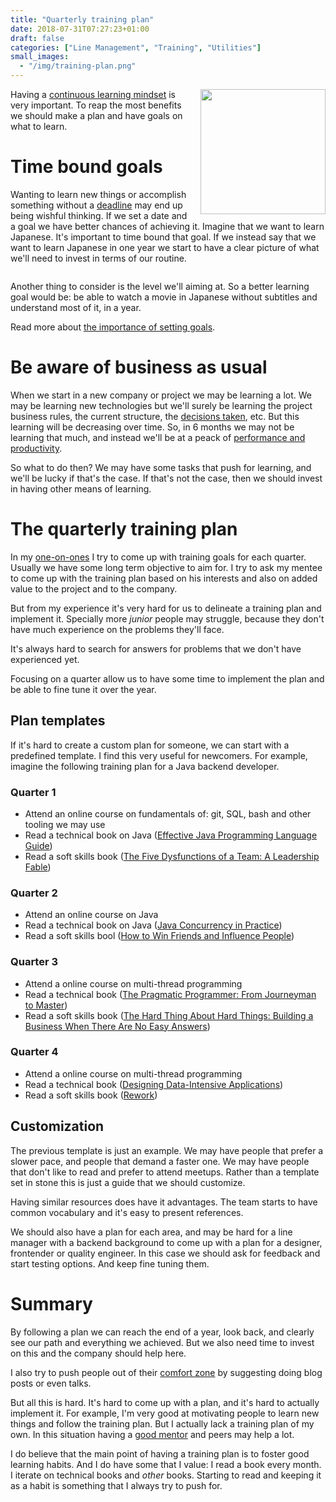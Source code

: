```yaml
---
title: "Quarterly training plan"
date: 2018-07-31T07:27:23+01:00
draft: false
categories: ["Line Management", "Training", "Utilities"]
small_images:
  - "/img/training-plan.png"
---
```


<img src='/img/training-plan.png' style='float:right; width:200px;margin-left:15px'/>

Having a [continuous learning mindset](/post/learning-index/) is very important.
To reap the most benefits we should make a plan and have goals on what to
learn.

# Time bound goals

Wanting to learn new things or accomplish something without a [deadline](/post/dealing-with-deadlines/)
may end up being wishful thinking. If we set a date and a goal we have better
chances of achieving it. Imagine that we want to learn Japanese. It's important
to time bound that goal. If we instead say that we want to learn Japanese
in one year we start to have a clear picture of what we'll need to invest
in terms of our routine.

<!--more-->
<div style='clear:both'></div>

Another thing to consider is the level we'll aiming at. So a better learning
goal would be: be able to watch a movie in Japanese without subtitles and
understand most of it, in a year.

Read more about [the importance of setting goals](/post/importance-of-setting-goals/).

# Be aware of business as usual

When we start in a new company or project we may be learning a lot. We may be
learning new technologies but we'll surely be learning the project business
rules, the current structure, the [decisions taken](/post/decision-logs/), etc. But this learning will be decreasing over time.
So, in 6 months we may not be learning that much, and instead we'll be at
a peack of [performance and productivity](/post/productivity-index/).

So what to do then? We may have some tasks that push for learning, and we'll
be lucky if that's the case. If that's not the case, then we should invest
in having other means of learning.

# The quarterly training plan

In my [one-on-ones](/post/1on1-framework/) I try to come up with training goals
for each quarter. Usually we have some long term objective to aim for. I try
to ask my mentee to come up with the training plan based on his interests and
also on added value to the project and to the company.

But from my experience it's very hard for us to delineate a training plan and
implement it. Specially more _junior_ people may struggle, because they don't
have much experience on the problems they'll face.

It's always hard to search for answers for problems that we don't have
experienced yet.

Focusing on a quarter allow us to have some time to implement the plan and
be able to fine tune it over the year.

## Plan templates

If it's hard to create a custom plan for someone, we can start with a predefined
template. I find this very useful for newcomers. For example, imagine the following
training plan for a Java backend developer.

### Quarter 1

* Attend an online course on fundamentals of: git, SQL, bash and other tooling
  we may use
* Read a technical book on Java ([Effective Java Programming Language Guide](https://amzn.to/2nTmyVy))
* Read a soft skills book ([The Five Dysfunctions of a Team: A Leadership Fable](https://amzn.to/2MoPQKy))

### Quarter 2

* Attend an online course on Java
* Read a technical book on Java ([Java Concurrency in Practice](https://amzn.to/2LcQvsS))
* Read a soft skills bool ([How to Win Friends and Influence People](https://amzn.to/2nTutlD))

### Quarter 3

* Attend a online course on multi-thread programming
* Read a technical book ([The Pragmatic Programmer: From Journeyman to Master](https://amzn.to/2w213GC))
* Read a soft skills book ([The Hard Thing About Hard Things: Building a Business When There Are No Easy Answers](https://amzn.to/2MHP6iW))

### Quarter 4

* Attend a online course on multi-thread programming
* Read a technical book ([Designing Data-Intensive Applications](https://amzn.to/2OUEWci))
* Read a soft skills book ([Rework](https://amzn.to/2PnUfuR))

## Customization

The previous template is just an example. We may have people that prefer a slower
pace, and people that demand a faster one. We may have people that don't like
to read and prefer to attend meetups. Rather than a template set in stone this
is just a guide that we should customize.

Having similar resources does have it advantages. The team starts to have common
vocabulary and it's easy to present references.

We should also have a plan for each area, and may be hard for a line manager
with a backend background to come up with a plan for a designer, frontender
or quality engineer. In this case we should ask for feedback and start testing
options. And keep fine tuning them.

# Summary

By following a plan we can reach the end of a year, look back, and clearly see
our path and everything we achieved. But we also need time to invest on this
and the company should help here.

I also try to push people out of their [comfort zone](/post/comfort-zone-index/)
by suggesting doing blog posts or even talks.

But all this is hard. It's hard to come up with a plan, and it's hard to actually
implement it. For example, I'm very good at motivating people to learn new things
and follow the training plan. But I actually lack a training plan of my own. In
this situation having a [good mentor](/post/find-a-mentor/) and peers may help a lot.

I do believe that the main point of having a training plan is to foster good
learning habits. And I do have some that I value: I read a book every month. I
iterate on technical books and _other_ books. Starting to read and keeping it
as a habit is something that I always try to push for.
